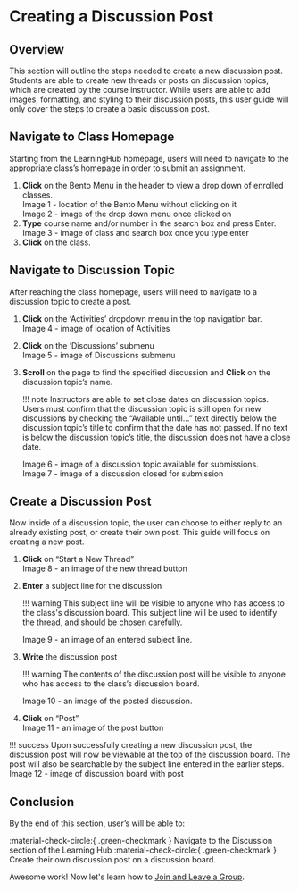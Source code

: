 # Creating a Discussion Post

## Overview

This section will outline the steps needed to create a new discussion post. Students are able to create new threads or posts on discussion topics, which are created by the course instructor. While users are able to add images, formatting, and styling to their discussion posts, this user guide will only cover the steps to create a basic discussion post.

## Navigate to Class Homepage

Starting from the LearningHub homepage, users will need to navigate to the appropriate class’s homepage in order to submit an assignment.

1. **Click** on the Bento Menu in the header to view a drop down of enrolled classes.  
   Image 1 - location of the Bento Menu without clicking on it  
   Image 2 - image of the drop down menu once clicked on  
1. **Type** course name and/or number in the search box and press Enter.  
   Image 3 - image of class and search box once you type enter  
1. **Click** on the class.

## Navigate to Discussion Topic

After reaching the class homepage, users will need to navigate to a discussion topic to create a post.

1. **Click** on the ‘Activities’ dropdown menu in the top navigation bar.  
   Image 4 - image of location of Activities  
2. **Click** on the ‘Discussions’ submenu  
   Image 5 - image of Discussions submenu  
3. **Scroll** on the page to find the specified discussion and **Click** on the discussion topic’s name.  

   !!! note
      Instructors are able to set close dates on discussion topics. Users must confirm that the discussion topic is still open for new discussions by checking the “Available until…” text directly below the discussion topic’s title to confirm that the date has not passed. If no text is below the discussion topic’s title, the discussion does not have a close date.  

   Image 6 - image of a discussion topic available for submissions.  
   Image 7 - image of a discussion closed for submission  

## Create a Discussion Post

Now inside of a discussion topic, the user can choose to either reply to an already existing post, or create their own post. This guide will focus on creating a new post.

1. **Click** on “Start a New Thread”  
   Image 8 - an image of the new thread button
2. **Enter** a subject line for the discussion  

   !!! warning
      This subject line will be visible to anyone who has access to the class's discussion board. This subject line will be used to identify the thread, and should be chosen carefully.  

   Image 9 - an image of an entered subject line.
3. **Write** the discussion post  

   !!! warning
      The contents of the discussion post will be visible to anyone who has access to the class’s discussion board.

   Image 10 - an image of the posted discussion.  
4. **Click** on “Post”  
   Image 11 - an image of the post button

!!! success
    Upon successfully creating a new discussion post, the discussion post will now be viewable at the top of the discussion board. The post will also be searchable by the subject line entered in the earlier steps.  
    Image 12 - image of discussion board with post

## Conclusion

By the end of this section, user’s will be able to:  

:material-check-circle:{ .green-checkmark }   Navigate to the Discussion section of the Learning Hub
:material-check-circle:{ .green-checkmark }   Create their own discussion post on a discussion board.  

Awesome work! Now let's learn how to
[Join and Leave a Group](../JoiningandLeavingaGroup).
